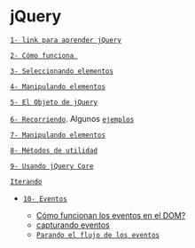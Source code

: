 <h1>jQuery</h1>


[`1- link para aprender jQuery`](http://learn.jquery.com/about-jquery/)

[`2- Cómo funciona `](http://learn.jquery.com/about-jquery/how-jquery-works/)

[`3- Seleccionando elementos`](http://learn.jquery.com/using-jquery-core/selecting-elements/)

[`4- Manipulando elementos`](http://learn.jquery.com/using-jquery-core/manipulating-elements/)

[`5- El Objeto de jQuery`](http://learn.jquery.com/using-jquery-core/jquery-object/)

[`6- Recorriendo`](http://learn.jquery.com/using-jquery-core/traversing/).
Algunos [`ejemplos`](http://jsfiddle.net/juanma/pp3h1hpo/)

[`7- Manipulando elementos`](http://learn.jquery.com/using-jquery-core/manipulating-elements/)

[`8- Métodos de utilidad`](http://learn.jquery.com/using-jquery-core/utility-methods/)

[`9- Usando jQuery Core`](http://learn.jquery.com/using-jquery-core/)

[`Iterando`](http://learn.jquery.com/using-jquery-core/iterating/)

- [`10- Eventos`](http://learn.jquery.com/events/)

    - [Cómo funcionan los eventos en el DOM?](https://github.com/jovihu10/skylab_bootcamp2017/tree/master/COURSE/week3/jquery/eventos)
    - [capturando eventos](https://github.com/jovihu10/skylab_bootcamp2017/tree/master/COURSE/week3/jquery/eventos#capturando-eventos)
    - [`Parando el flujo de los eventos`](https://github.com/jovihu10/skylab_bootcamp2017/tree/master/COURSE/week3/jquery/eventos#parando-flujo-eventos)
